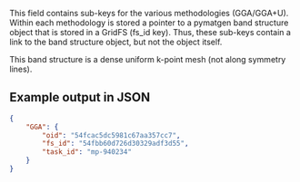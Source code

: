 This field contains sub-keys for the various methodologies (GGA/GGA+U). Within each methodology is stored a pointer to a pymatgen band structure object that is stored in a GridFS (fs_id key). Thus, these sub-keys contain a link to the band structure object, but not the object itself.

This band structure is a dense uniform k-point mesh (not along symmetry lines).



## Example output in JSON

```json
{
    "GGA": {
        "oid": "54fcac5dc5981c67aa357cc7", 
        "fs_id": "54fbb60d726d30329adf3d55", 
        "task_id": "mp-940234"
    }
}
```

